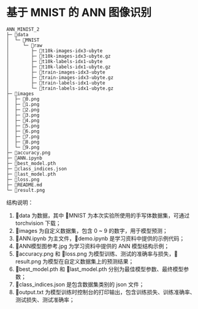 # 基于 MNIST 的 ANN 图像识别


```
ANN_MINIST_2
├─ 📁data
│  └─ 📁MNIST
│     └─ 📁raw
│        ├─ 📄t10k-images-idx3-ubyte
│        ├─ 📄t10k-images-idx3-ubyte.gz
│        ├─ 📄t10k-labels-idx1-ubyte
│        ├─ 📄t10k-labels-idx1-ubyte.gz
│        ├─ 📄train-images-idx3-ubyte
│        ├─ 📄train-images-idx3-ubyte.gz
│        ├─ 📄train-labels-idx1-ubyte
│        └─ 📄train-labels-idx1-ubyte.gz
├─ 📁images
│  ├─ 📄0.png
│  ├─ 📄1.png
│  ├─ 📄2.png
│  ├─ 📄3.png
│  ├─ 📄4.png
│  ├─ 📄5.png
│  ├─ 📄6.png
│  ├─ 📄7.png
│  ├─ 📄8.png
│  └─ 📄9.png
├─ 📄accuracy.png
├─ 📄ANN.ipynb
├─ 📄best_model.pth
├─ 📄class_indices.json
├─ 📄last_model.pth
├─ 📄loss.png
├─ 📄README.md
└─ 📄result.png
```



结构说明：

1. 📁data 为数据，其中 📁MNIST 为本次实验所使用的手写体数据集，可通过 torchvision 下载；
2. 📁images 为自定义数据集，包含 0 ~ 9 的数字，用于模型预测；
3. 📄ANN.ipynb 为主文件，📄demo.ipynb 是学习资料中提供的示例代码；
4. 📄ANN模型图参考.jpg 为学习资料中提供的 ANN 模型结构示例；
5. 📄accuracy.png 和 📄loss.png 为模型训练、测试的准确率与损失，📄result.png 为模型在自定义数据集上的预测结果；
6. 📄best_model.pth 和 📄last_model.pth 分别为最佳模型参数、最终模型参数；
7. 📄class_indices.json 是包含数据集类别的 json 文件；
8. 📄output.txt 为模型训练时控制台的打印输出，包含训练损失、训练准确率、测试损失、测试准确率；

